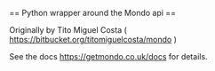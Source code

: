 == Python wrapper around the Mondo api ==

Originally by Tito Miguel Costa ( https://bitbucket.org/titomiguelcosta/mondo )

See the docs https://getmondo.co.uk/docs for details.


